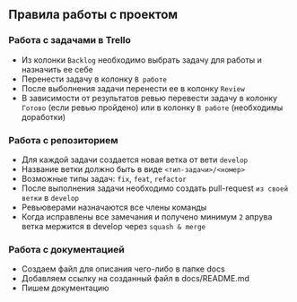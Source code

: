 ## Правила работы с проектом

### Работа с задачами в Trello

- Из колонки ```Backlog``` необходимо выбрать задачу для работы и назначить ее себе
- Перенести задачу в колонку ```В работе```
- После выболнения задачи перенести ее в колонку ```Review```
- В зависимости от результатов ревью перевести задачу в колонку ```Готово``` (если ревью пройдено) или в колонку ```В работе``` (необходимы доработки)

### Работа с репозиторием

- Для каждой задачи создается новая ветка от вети ```develop```
- Название ветки должно быть в виде ```<тип-задачи>/<номер>```
- Возможные типы задач: ```fix```, ```feat```, ```refactor```
- После выполнения задачи необходимо создать pull-request ```из своей ветки``` в ```develop```
- Ревьюверами назначаются все члены команды
- Когда исправлены все замечания и получено минимум ```2``` апрува ветка мержится в develop через ```squash & merge```

### Работа с документацией

- Создаем файл для описания чего-либо в папке docs
- Добавляем ссылку на созданный файл в docs/README.md
- Пишем документацию
